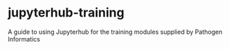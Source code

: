 # jupyterhub-training
A guide to using Jupyterhub for the training modules supplied by Pathogen Informatics 
